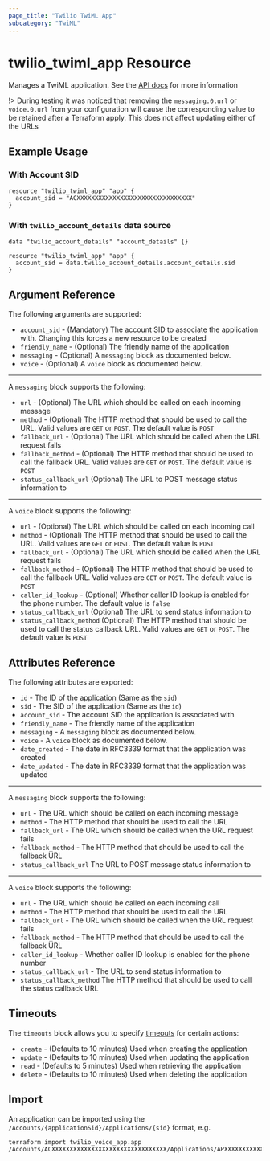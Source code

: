```yaml
---
page_title: "Twilio TwiML App"
subcategory: "TwiML"
---
```


# twilio_twiml_app Resource

Manages a TwiML application. See the [API docs](https://www.twilio.com/docs/usage/api/applications) for more information

!> During testing it was noticed that removing the `messaging.0.url` or `voice.0.url` from your configuration will cause the corresponding value to be retained after a Terraform apply. This does not affect updating either of the URLs

## Example Usage

### With Account SID

```hcl
resource "twilio_twiml_app" "app" {
  account_sid = "ACXXXXXXXXXXXXXXXXXXXXXXXXXXXXXXXX"
}
```

### With `twilio_account_details` data source

```hcl
data "twilio_account_details" "account_details" {}

resource "twilio_twiml_app" "app" {
  account_sid = data.twilio_account_details.account_details.sid
}
```

## Argument Reference

The following arguments are supported:

- `account_sid` - (Mandatory) The account SID to associate the application with. Changing this forces a new resource to be created
- `friendly_name` - (Optional) The friendly name of the application
- `messaging` - (Optional) A `messaging` block as documented below.
- `voice` - (Optional) A `voice` block as documented below.

---

A `messaging` block supports the following:

- `url` - (Optional) The URL which should be called on each incoming message
- `method` - (Optional) The HTTP method that should be used to call the URL. Valid values are `GET` or `POST`. The default value is `POST`
- `fallback_url` - (Optional) The URL which should be called when the URL request fails
- `fallback_method` - (Optional) The HTTP method that should be used to call the fallback URL. Valid values are `GET` or `POST`. The default value is `POST`
- `status_callback_url` (Optional) The URL to POST message status information to

---

A `voice` block supports the following:

- `url` - (Optional) The URL which should be called on each incoming call
- `method` - (Optional) The HTTP method that should be used to call the URL. Valid values are `GET` or `POST`. The default value is `POST`
- `fallback_url` - (Optional) The URL which should be called when the URL request fails
- `fallback_method` - (Optional) The HTTP method that should be used to call the fallback URL. Valid values are `GET` or `POST`. The default value is `POST`
- `caller_id_lookup` - (Optional) Whether caller ID lookup is enabled for the phone number. The default value is `false`
- `status_callback_url` (Optional) The URL to send status information to
- `status_callback_method` (Optional) The HTTP method that should be used to call the status callback URL. Valid values are `GET` or `POST`. The default value is `POST`

## Attributes Reference

The following attributes are exported:

- `id` - The ID of the application (Same as the `sid`)
- `sid` - The SID of the application (Same as the `id`)
- `account_sid` - The account SID the application is associated with
- `friendly_name` - The friendly name of the application
- `messaging` - A `messaging` block as documented below.
- `voice` - A `voice` block as documented below.
- `date_created` - The date in RFC3339 format that the application was created
- `date_updated` - The date in RFC3339 format that the application was updated

---

A `messaging` block supports the following:

- `url` - The URL which should be called on each incoming message
- `method` - The HTTP method that should be used to call the URL
- `fallback_url` - The URL which should be called when the URL request fails
- `fallback_method` - The HTTP method that should be used to call the fallback URL
- `status_callback_url` The URL to POST message status information to

---

A `voice` block supports the following:

- `url` - The URL which should be called on each incoming call
- `method` - The HTTP method that should be used to call the URL
- `fallback_url` - The URL which should be called when the URL request fails
- `fallback_method` - The HTTP method that should be used to call the fallback URL
- `caller_id_lookup` - Whether caller ID lookup is enabled for the phone number
- `status_callback_url` - The URL to send status information to
- `status_callback_method` The HTTP method that should be used to call the status callback URL

## Timeouts

The `timeouts` block allows you to specify [timeouts](https://www.terraform.io/docs/configuration/resources.html#timeouts) for certain actions:

- `create` - (Defaults to 10 minutes) Used when creating the application
- `update` - (Defaults to 10 minutes) Used when updating the application
- `read` - (Defaults to 5 minutes) Used when retrieving the application
- `delete` - (Defaults to 10 minutes) Used when deleting the application

## Import

An application can be imported using the `/Accounts/{applicationSid}/Applications/{sid}` format, e.g.

```shell
terraform import twilio_voice_app.app /Accounts/ACXXXXXXXXXXXXXXXXXXXXXXXXXXXXXXXX/Applications/APXXXXXXXXXXXXXXXXXXXXXXXXXXXXXXXX
```
